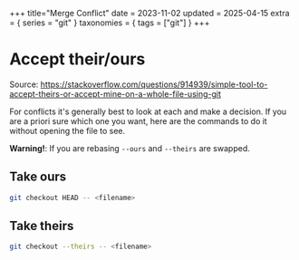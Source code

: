+++
title="Merge Conflict"
date = 2023-11-02
updated = 2025-04-15
extra = { series = "git" }
taxonomies = { tags = ["git"] }
+++

# Accept their/ours

Source: <https://stackoverflow.com/questions/914939/simple-tool-to-accept-theirs-or-accept-mine-on-a-whole-file-using-git>

For conflicts it's generally best to look at each and make a decision.
If you are a priori sure which one you want, here are the commands to do it without opening the file to see.

**Warning!**: If you are rebasing `--ours` and `--theirs` are swapped.

## Take ours

```sh
git checkout HEAD -- <filename>
```

## Take theirs

```sh
git checkout --theirs -- <filename>
```
